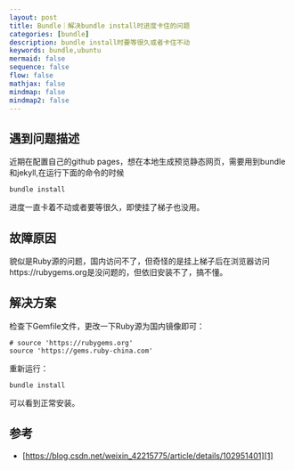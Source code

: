 ```yaml
---
layout: post
title: Bundle｜解决bundle install时进度卡住的问题
categories: [bundle]
description: bundle install时要等很久或者卡住不动
keywords: bundle,ubuntu
mermaid: false
sequence: false
flow: false
mathjax: false
mindmap: false
mindmap2: false
---
```


## 遇到问题描述

近期在配置自己的github pages，想在本地生成预览静态网页，需要用到bundle和jekyll,在运行下面的命令的时候
```objc
bundle install
```
进度一直卡着不动或者要等很久，即使挂了梯子也没用。

## 故障原因

貌似是Ruby源的问题，国内访问不了，但奇怪的是挂上梯子后在浏览器访问https://rubygems.org是没问题的，但依旧安装不了，搞不懂。


## 解决方案

检查下Gemfile文件，更改一下Ruby源为国内镜像即可：
```objc
# source 'https://rubygems.org'
source 'https://gems.ruby-china.com'
```
重新运行：
```objc
bundle install
```
可以看到正常安装。
## 参考

- [https://blog.csdn.net/weixin_42215775/article/details/102951401][1]

[1]: https://blog.csdn.net/weixin_42215775/article/details/102951401
